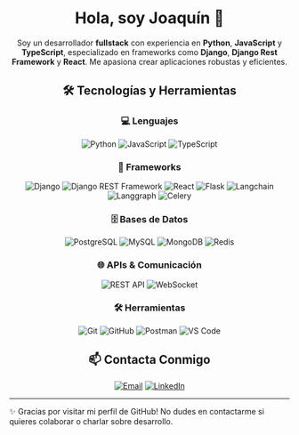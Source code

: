<div align="center">

# Hola, soy Joaquín 👋

Soy un desarrollador **fullstack** con experiencia en **Python**, **JavaScript** y **TypeScript**, especializado en frameworks como **Django**, **Django Rest Framework** y **React**. Me apasiona crear aplicaciones robustas y eficientes.

## 🛠️ Tecnologías y Herramientas

### 💻 Lenguajes
![Python](https://img.shields.io/badge/Python-3776AB?style=for-the-badge&logo=python&logoColor=white)
![JavaScript](https://img.shields.io/badge/JavaScript-F7DF1E?style=for-the-badge&logo=javascript&logoColor=black)
![TypeScript](https://img.shields.io/badge/TypeScript-007ACC?style=for-the-badge&logo=typescript&logoColor=white)

### 🚀 Frameworks
![Django](https://img.shields.io/badge/Django-092E20?style=for-the-badge&logo=django&logoColor=white)
![Django REST Framework](https://img.shields.io/badge/Django%20REST-092E20?style=for-the-badge&logo=django&logoColor=white)
![React](https://img.shields.io/badge/React-20232A?style=for-the-badge&logo=react&logoColor=61DAFB)
![Flask](https://img.shields.io/badge/Flask-000000?style=for-the-badge&logo=flask&logoColor=white)
![Langchain](https://img.shields.io/badge/Langchain-1C3C3C?style=for-the-badge&logo=chainlink&logoColor=white)
![Langgraph](https://img.shields.io/badge/Langgraph-FF6B6B?style=for-the-badge&logo=graphql&logoColor=white)
![Celery](https://img.shields.io/badge/Celery-37B24D?style=for-the-badge&logo=celery&logoColor=white)

### 🗄️ Bases de Datos
![PostgreSQL](https://img.shields.io/badge/PostgreSQL-316192?style=for-the-badge&logo=postgresql&logoColor=white)
![MySQL](https://img.shields.io/badge/MySQL-4479A1?style=for-the-badge&logo=mysql&logoColor=white)
![MongoDB](https://img.shields.io/badge/MongoDB-4EA94B?style=for-the-badge&logo=mongodb&logoColor=white)
![Redis](https://img.shields.io/badge/Redis-DC382D?style=for-the-badge&logo=redis&logoColor=white)

### 🌐 APIs & Comunicación
![REST API](https://img.shields.io/badge/REST-02569B?style=for-the-badge&logo=rest&logoColor=white)
![WebSocket](https://img.shields.io/badge/WebSocket-4A90E2?style=for-the-badge&logo=websocket&logoColor=white)

### 🛠️ Herramientas
![Git](https://img.shields.io/badge/Git-F05032?style=for-the-badge&logo=git&logoColor=white)
![GitHub](https://img.shields.io/badge/GitHub-181717?style=for-the-badge&logo=github&logoColor=white)
![Postman](https://img.shields.io/badge/Postman-FF6C37?style=for-the-badge&logo=postman&logoColor=white)
![VS Code](https://img.shields.io/badge/VS_Code-007ACC?style=for-the-badge&logo=visual-studio-code&logoColor=white)

## 📫 Contacta Conmigo
[![Email](https://img.shields.io/badge/Email-D14836?style=for-the-badge&logo=gmail&logoColor=white)](mailto:joaquinmarcosschmidt@gmail.com)
[![LinkedIn](https://img.shields.io/badge/LinkedIn-0077B5?style=for-the-badge&logo=linkedin&logoColor=white)](https://www.linkedin.com/in/joaquin-schmidt-13365120a/)

</div>

---
✨ Gracias por visitar mi perfil de GitHub! No dudes en contactarme si quieres colaborar o charlar sobre desarrollo.
